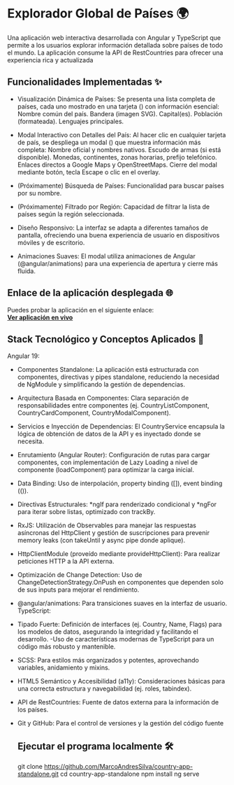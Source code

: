 # Explorador Global de Países 🌍

Una aplicación web interactiva desarrollada con Angular y TypeScript que permite a los usuarios explorar información detallada sobre países de todo el mundo. La aplicación consume la API de RestCountries para ofrecer una experiencia rica y actualizada

## Funcionalidades Implementadas ✨

- Visualización Dinámica de Países: Se presenta una lista completa de países, cada uno mostrado en una tarjeta (<app-country-card>) con        información esencial:
    Nombre común del país.
    Bandera (imagen SVG).
    Capital(es).
    Población (formateada).
    Lenguajes principales.
  
- Modal Interactivo con Detalles del País: Al hacer clic en cualquier tarjeta de país, se despliega un modal (<app-country-modal>) que         muestra información más completa:
    Nombre oficial y nombres nativos.
    Escudo de armas (si está disponible).
    Monedas, continentes, zonas horarias, prefijo telefónico.
    Enlaces directos a Google Maps y OpenStreetMaps.
    Cierre del modal mediante botón, tecla Escape o clic en el overlay.
  
- (Próximamente) Búsqueda de Países: Funcionalidad para buscar países por su nombre.
  
- (Próximamente) Filtrado por Región: Capacidad de filtrar la lista de países según la región seleccionada.
  
- Diseño Responsivo: La interfaz se adapta a diferentes tamaños de pantalla, ofreciendo una buena experiencia de usuario en dispositivos  móviles y de escritorio.
  
- Animaciones Suaves: El modal utiliza animaciones de Angular (@angular/animations) para una experiencia de apertura y cierre más fluida.

## Enlace de la aplicación desplegada 🌐

Puedes probar la aplicación en el siguiente enlace:  
[**Ver aplicación en vivo**](https://country-app-standalone.netlify.app)

## Stack Tecnológico y Conceptos Aplicados 🚀

Angular 19:
- Componentes Standalone: La aplicación está estructurada con componentes, directivas y pipes standalone, reduciendo la necesidad de   NgModule y simplificando la gestión de dependencias.
- Arquitectura Basada en Componentes: Clara separación de responsabilidades entre componentes (ej. CountryListComponent, CountryCardComponent, CountryModalComponent).
- Servicios e Inyección de Dependencias: El CountryService encapsula la lógica de obtención de datos de la API y es inyectado donde se necesita.
- Enrutamiento (Angular Router): Configuración de rutas para cargar componentes, con implementación de Lazy Loading a nivel de componente (loadComponent) para optimizar la carga inicial.
- Data Binding: Uso de interpolación, property binding ([]), event binding (()).
- Directivas Estructurales: *ngIf para renderizado condicional y *ngFor para iterar sobre listas, optimizado con trackBy.
- RxJS: Utilización de Observables para manejar las respuestas asíncronas del HttpClient y gestión de suscripciones para prevenir memory leaks (con takeUntil y async pipe donde aplique).
- HttpClientModule (proveído mediante provideHttpClient): Para realizar peticiones HTTP a la API externa.
- Optimización de Change Detection: Uso de ChangeDetectionStrategy.OnPush en componentes que dependen solo de sus inputs para mejorar el rendimiento.
- @angular/animations: Para transiciones suaves en la interfaz de usuario.
TypeScript:
- Tipado Fuerte: Definición de interfaces (ej. Country, Name, Flags) para los modelos de datos, asegurando la integridad y facilitando el desarrollo.
 -Uso de características modernas de TypeScript para un código más robusto y mantenible.
- SCSS: Para estilos más organizados y potentes, aprovechando variables, anidamiento y mixins.
- HTML5 Semántico y Accesibilidad (a11y): Consideraciones básicas para una correcta estructura y navegabilidad (ej. roles, tabindex).
- API de RestCountries: Fuente de datos externa para la información de los países.
- Git y GitHub: Para el control de versiones y la gestión del código fuente

  ## Ejecutar el programa localmente 🛠️
  git clone https://github.com/MarcoAndresSilva/country-app-standalone.git
  cd country-app-standalone
  npm install
  ng serve

  
